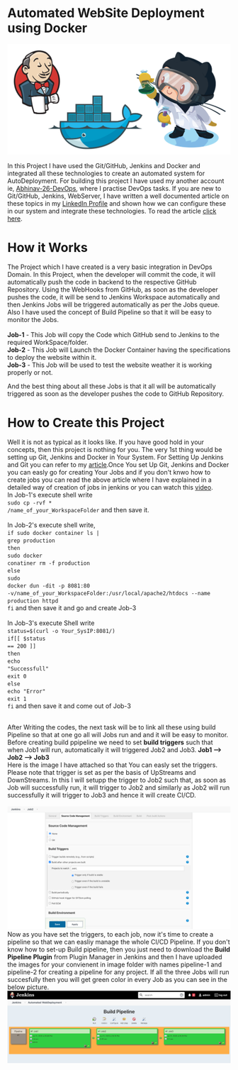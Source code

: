 # Automated WebSite Deployment using Docker

![](images/Git-Docker-Jenkins.png)

In this Project I have used the Git/GitHub, Jenkins and Docker and integrated all these technologies to create an automated system for AutoDeployment. For building this project I have used my another account ie, <a href="https://github.com/Abhinav-26-DevOps/Task-2">Abhinav-26-DevOps</a>, where I practise DevOps tasks.
If you are new to Git/GitHub, Jenkins, WebServer, I have written a well documented article on these topics in my <a href="https://www.linkedin.com/in/abhinavdubey26/">LinkedIn Profile</a> and shown how we can configure these in our system and integrate these technologies. To read the article <a href="https://www.linkedin.com/posts/abhinavdubey26_dockers-dockerimage-automation-activity-6668859867073273856-P6D2">click here<a>.

# How it Works
The Project which I have created is a very basic integration in DevOps Domain. In this Project, when the developer will commit the code, it will automatically push the code in backend to the respective GitHub Repository. Using the WebHooks from GitHub, as soon as the developer pushes the code, it will be send to Jenkins Workspace automatically and then Jenkins Jobs will be triggered automatically as per the Jobs queue. Also I have used the concept of Build Pipeline so that it will be easy to monitor the Jobs.<br><br>
<b>Job-1</b> - This Job will copy the Code which GitHub send to Jenkins to the required WorkSpace/folder.<br>
<b>Job-2</b> - This Job will Launch the Docker Container having the specifications to deploy the website within it.<br>
<b>Job-3</b> - This Job will be used to test the website weather it is working properly or not.<br>

And the best thing about all these Jobs is that it all will be automatically triggered as soon as the developer pushes the code to GitHub Repository.

# How to Create this Project
Well it is not as typical as it looks like. If you have good hold in your concepts, then this project is nothing for you. The very 1st thing would be setting up Git, Jenkins and Docker in Your System. For Setting Up Jenkins and Git you can refer to my <a href="https://www.linkedin.com/posts/abhinavdubey26_dockers-dockerimage-automation-activity-6668859867073273856-P6D2">article<a>.Once You set Up Git, Jenkins and Docker you can easly go for creating Your Jobs and if you don't knwo how to create jobs you can read the above article where I have explained in a detailed way of creation of jobs in jenkins or you can watch this <a href="https://www.youtube.com/watch?v=CRvzphqTtU4">video</a>.<br>
In Job-1's execute shell write<br>
  <code>sudo cp -rvf * /name_of_your_WorkspaceFolder</code> and then save it.<br><br>
In Job-2's execute shell write,<br>
  <code>if sudo docker container ls | grep production</code><br>
  <code>then</code><br>
  <code>sudo docker conatiner rm -f production</code><br>
  <code>else</code><br>
  <code>sudo docker dun -dit -p 8081:80 -v/name_of_your_WorkspaceFolder:/usr/local/apache2/htdocs --name production httpd</code><br>
  <code>fi</code> and then save it and go and create Job-3<br><br>
In Job-3's execute Shell write<br>
  <code>status=$(curl -o Your_SysIP:8081/)</code><br>
  <code>if[[ $status == 200 ]]</code><br>
  <code>then</code><br>
  <code>echo "Successfull"</code><br>
  <code>exit 0</code><br>
  <code>else</code><br>
  <code>echo "Error"</code><br>
  <code>exit 1</code><br>
  <code>fi</code> and then save it and come out of Job-3<br><br>
  
After Writing the codes, the next task will be to link all these using build Pipeline so that at one go all will Jobs run and and it will be easy to monitor. Before creating build ppipeline we need to set <b>build triggers</b> such that when Job1 will run, automatically it will triggered Job2 and Job3. <b>Job1 --> Job2 --> Job3</b><br>
Here is the image I have attached so that You can easly set the triggers. Please note that trigger is set as per the basis of UpStreams and DownStreams. In this I will setupp the trigger to Job2 such that, as soon as Job will successfully run, it will trigger to Job2 and similarly as Job2 will run successfully it will trigger to Job3 and hence it will create CI/CD.<br><br>
![](images/Trigger.png)<br>
Now as you have set the triggers, to each job, now it's time to create a pipeline so that we can easliy manage the whole CI/CD Pipeline. If you don't know how to set-up Build pipeline, then you just need to download the <b>Build Pipeline Plugin</b> from Plugin Manager in Jenkins and then I have uploaded the images for your convienent in image folder with names pipeline-1 and pipeline-2 for creating a pipeline for any project. If all the three Jobs will run succesfully then you will get green color in every Job as you can see in the below picture.<br>
![](images/Build%20Pipeline.png)<br>

